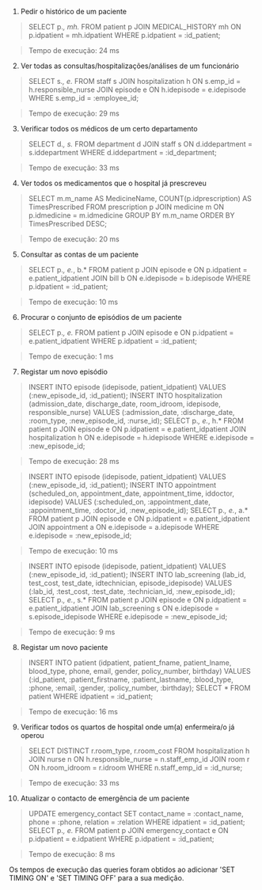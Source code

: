1. Pedir o histórico de um paciente

> SELECT p.*, mh.*
FROM patient p
JOIN MEDICAL_HISTORY mh ON p.idpatient = mh.idpatient
WHERE p.idpatient = :id_patient;

> Tempo de execução: 24 ms

2. Ver todas as consultas/hospitalizações/análises de um funcionário

> SELECT s.*, e.*
FROM staff s
JOIN hospitalization h ON s.emp_id = h.responsible_nurse
JOIN episode e ON h.idepisode = e.idepisode
WHERE s.emp_id = :employee_id;


> Tempo de execução: 29 ms

3. Verificar todos os médicos de um certo departamento

> SELECT d.*, s.*
FROM department d
JOIN staff s ON d.iddepartment = s.iddepartment
WHERE d.iddepartment = :id_department;

> Tempo de execução: 33 ms

4. Ver todos os medicamentos que o hospital já prescreveu

> SELECT m.m_name AS MedicineName, COUNT(p.idprescription) AS TimesPrescribed
FROM prescription p
JOIN medicine m ON p.idmedicine = m.idmedicine
GROUP BY m.m_name
ORDER BY TimesPrescribed DESC;

> Tempo de execução: 20 ms

5. Consultar as contas de um paciente

> SELECT p.*, e.*, b.*
FROM patient p
JOIN episode e ON p.idpatient = e.patient_idpatient
JOIN bill b ON e.idepisode = b.idepisode
WHERE p.idpatient = :id_patient;

> Tempo de execução: 10 ms

6. Procurar o conjunto de episódios de um paciente

> SELECT p.*, e.*
FROM patient p
JOIN episode e ON p.idpatient = e.patient_idpatient
WHERE p.idpatient = :id_patient;

> Tempo de execução: 1 ms

7. Registar um novo episódio

> INSERT INTO episode (idepisode, patient_idpatient) VALUES (:new_episode_id, :id_patient);
INSERT INTO hospitalization (admission_date, discharge_date, room_idroom, idepisode, responsible_nurse)
VALUES (:admission_date, :discharge_date, :room_type, :new_episode_id, :nurse_id);
SELECT p.*, e.*, h.*
FROM patient p
JOIN episode e ON p.idpatient = e.patient_idpatient
JOIN hospitalization h ON e.idepisode = h.idepisode
WHERE e.idepisode = :new_episode_id;

> Tempo de execução: 28 ms

> INSERT INTO episode (idepisode, patient_idpatient) VALUES (:new_episode_id, :id_patient);
INSERT INTO appointment (scheduled_on, appointment_date, appointment_time, iddoctor, idepisode)
VALUES (:scheduled_on, :appointment_date, :appointment_time, :doctor_id, :new_episode_id);
SELECT p.*, e.*, a.*
FROM patient p
JOIN episode e ON p.idpatient = e.patient_idpatient
JOIN appointment a ON e.idepisode = a.idepisode
WHERE e.idepisode = :new_episode_id;

> Tempo de execução: 10 ms

> INSERT INTO episode (idepisode, patient_idpatient) VALUES (:new_episode_id, :id_patient);
INSERT INTO lab_screening (lab_id, test_cost, test_date, idtechnician, episode_idepisode)
VALUES (:lab_id, :test_cost, :test_date, :technician_id, :new_episode_id);
SELECT p.*, e.*, s.*
FROM patient p
JOIN episode e ON p.idpatient = e.patient_idpatient
JOIN lab_screening s ON e.idepisode = s.episode_idepisode
WHERE e.idepisode = :new_episode_id;

> Tempo de execução: 9 ms

8. Registar um novo paciente

> INSERT INTO patient (idpatient, patient_fname, patient_lname, blood_type, phone, email, gender, policy_number, birthday)
VALUES (:id_patient, :patient_firstname, :patient_lastname, :blood_type, :phone, :email, :gender, :policy_number, :birthday);
SELECT *
FROM patient
WHERE idpatient = :id_patient;

> Tempo de execução: 16 ms

9. Verificar todos os quartos de hospital onde um(a) enfermeira/o já operou

> SELECT DISTINCT r.room_type, r.room_cost
FROM hospitalization h
JOIN nurse n ON h.responsible_nurse = n.staff_emp_id
JOIN room r ON h.room_idroom = r.idroom
WHERE n.staff_emp_id = :id_nurse;

> Tempo de execução: 33 ms

10. Atualizar o contacto de emergência de um paciente

> UPDATE emergency_contact
SET contact_name = :contact_name, phone = :phone, relation = :relation
WHERE idpatient = :id_patient;
SELECT p.*, e.*
FROM patient p
JOIN emergency_contact e ON p.idpatient = e.idpatient
WHERE p.idpatient = :id_patient;

> Tempo de execução: 8 ms

Os tempos de execução das queries foram obtidos ao adicionar 'SET TIMING ON' e 'SET TIMING OFF' para a sua medição.